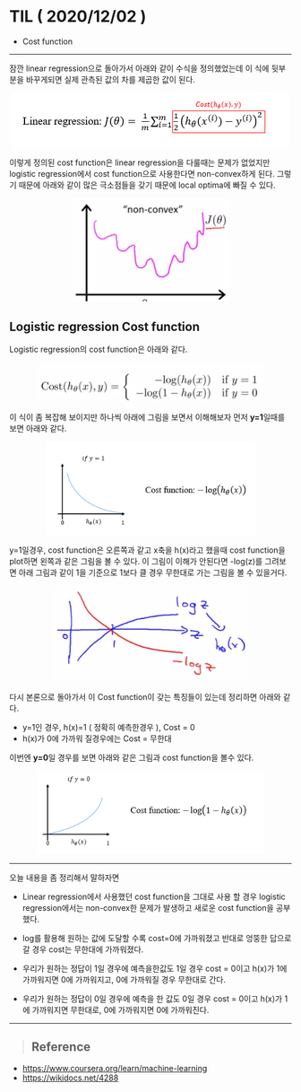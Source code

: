 # TIL ( 2020/12/02 )

- Cost function

---

잠깐 linear regression으로 돌아가서 아래와 같이 수식을 정의했었는데 이 식에 뒷부분을 바꾸게되면 실제 관측된 값의 차를 제곱한 값이 된다. 

<p align="center"><img src="../image/Machine/12.02/001.PNG" style="zoom:100%;"/></p>

이렇게 정의된 cost function은 linear regression을 다룰때는 문제가 없었지만  logistic regression에서 cost function으로 사용한다면 non-convex하게 된다. 그렇기 때문에 아래와 같이 많은 극소점들을 갖기 때문에 local optima에 빠질 수 있다.

<p align="center"><img src="../image/Machine/12.02/002.PNG" style="zoom:40%;"/></p>

## Logistic regression Cost function

Logistic regression의 cost function은 아래와 같다.

<p align="center"><img src="../image/Machine/12.02/003.PNG" style="zoom:40%;"/></p>

  

이 식이 좀 복잡해 보이지만  하나씩 아래에 그림을 보면서 이해해보자 먼저 **y=1**일때를 보면 아래와 같다.

<p align="center"><img src="../image/Machine/12.02/004.PNG" style="zoom:80%;"/></p>

  

y=1일경우, cost function은 오른쪽과 같고 x축을 h(x)라고 했을때 cost function을 plot하면 왼쪽과 같은 그림을 볼 수 있다. 이 그림이 이해가 안된다면 -log(z)를 그려보면 아래 그림과 같이 1을 기준으로 1보다 클 경우 무한대로 가는 그림을 볼 수 있을거다.

<p align="center"><img src="../image/Machine/12.02/005.PNG" style="zoom:40%;"/></p>

다시 본론으로 돌아가서 이 Cost function이 갖는 특징들이 있는데 정리하면 아래와 같다.

- y=1인 경우, h(x)=1 ( 정확히 예측한경우 ), Cost = 0
- h(x)가 0에 가까워 질경우에는 Cost = 무한대

  

이번엔 **y=0**일 경우를 보면 아래와 같은 그림과 cost function을 볼수 있다. 

<p align="center"><img src="../image/Machine/12.02/006.PNG" style="zoom:80%;"/></p>

  

---

오늘 내용을 좀 정리해서 말하자면

- Linear regression에서 사용했던 cost function을 그대로 사용 할 경우 logistic regression에서는 non-convex한 문제가 발생하고 새로운 cost function을 공부했다.
- log를 활용해 원하는 값에 도달할 수록 cost=0에 가까워졌고 반대로 엉뚱한 답으로 갈 경우 cost는  무한대에 가까워졌다. 

- 우리가 원하는 정답이 1일 경우에 예측을한값도 1일 경우  cost = 0이고 h(x)가 1에 가까워지면 0에 가까워지고, 0에 가까워질 경우 무한대로 간다.
- 우리가 원하는 정답이 0일 경우에 예측을 한 값도 0일 경우 cost = 0이고 h(x)가 1에 가까워지면 무한대로, 0에 가까워지면 0에 가까워진다.

****

>## Reference

- https://www.coursera.org/learn/machine-learning
- https://wikidocs.net/4288

